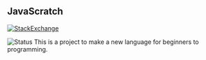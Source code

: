 ## JavaScratch
[![StackExchange](https://img.shields.io/stackexchange/codegolf/r/48922.svg?maxAge=2592000)](http://codegolf.stackexchange.com/users/48922/nooneishere)


![Status](https://img.shields.io/badge/build-what's%20before%20alpha%3F-red.svg)
This is a project to make a new language for beginners to programming.
